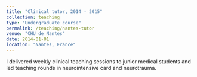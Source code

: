 ```yaml
---
title: "Clinical tutor, 2014 - 2015"
collection: teaching
type: "Undergraduate course"
permalink: /teaching/nantes-tutor
venue: "CHU de Nantes"
date: 2014-01-01
location: "Nantes, France"
---
```


I delivered weekly clinical teaching sessions to junior medical students and led teaching rounds in neurointensive card and neurotrauma.
